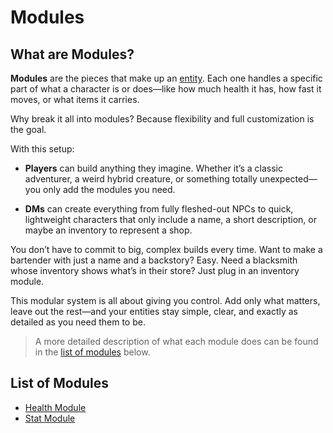 # Modules
## What are Modules?

**Modules** are the pieces that make up an [entity](../entities/README). Each one handles a specific part of what a character is or does—like how much health it has, how fast it moves, or what items it carries.

Why break it all into modules? Because flexibility and full customization is the goal.

With this setup:

- **Players** can build anything they imagine. Whether it’s a classic adventurer, a weird hybrid creature, or something totally unexpected—you only add the modules you need.

- **DMs** can create everything from fully fleshed-out NPCs to quick, lightweight characters that only include a name, a short description, or maybe an inventory to represent a shop.


You don’t have to commit to big, complex builds every time. Want to make a bartender with just a name and a backstory? Easy. Need a blacksmith whose inventory shows what’s in their store? Just plug in an inventory module.

This modular system is all about giving you control. Add only what matters, leave out the rest—and your entities stay simple, clear, and exactly as detailed as you need them to be.

> A more detailed description of what each module does can be found in the [list of modules](#List%20of%20Modules) below.

## List of Modules
- [Health Module](Health.md)
- [Stat Module](Stat.md)
